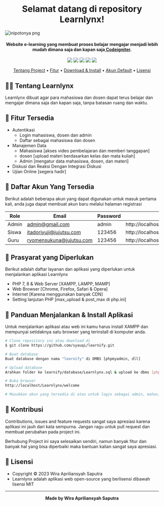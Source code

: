 <h1 align="center">Selamat datang di repository Learnlynx!</h1>

![inipotonya png](https://github.com/Wiraapriliansyah/Learnlynx/assets/152155184/9d9ce6a4-93d1-47b8-b61a-7aeb7ce8f3c8)

<p></p>

<h4 align="center">Website e-learning yang membuat proses belajar mengajar menjadi lebih mudah dimana saja dan kapan saja<a href="https://codeigniter.com/" target="_blank"> Codeigniter</a>.
</h4>

<p></p>

<p align="center">
	<img src="https://img.shields.io/github/issues/syauqi/learnify?style=flat-square">
	<img src="https://img.shields.io/github/stars/syauqi/learnify?style=flat-square"> 
	<img src="https://img.shields.io/github/forks/syauqi/learnify?style=flat-square">
	<img src="https://img.shields.io/github/license/syauqi/learnify?style=flat-square">
	<img src="https://img.shields.io/github/followers/syauqi.svg?style=flat-square&label=followers">
</p>

<p align="center">
  <a href="#tentang">Tentang Project</a> •
  <a href="#fitur">Fitur</a> •
  <a href="#download">Download & Install</a> •
  <a href="#akun">Akun Default</a> •
  <a href="#lisensi">Lisensi</a>
</p>

<p></p>

<h2 id="tentang">🧑‍🏫 Tentang Learnlynx</h2>

Learnlynx dibuat agar para mahasiswa dan dosen dapat terus belajar dan mengajar dimana saja dan kapan saja, tanpa batasan ruang dan waktu.

<p></p>

<h2 id="fitur">🙌 Fitur Tersedia</h2>

- Autentikasi
  - Login mahasiswa, dosen dan admin
  - Daftar sebagai mahasiswa dan dosen
- Manajemen Data
  - Mahasiswa [akses video pembelajaran dan memberi tanggapan]
  - dosen [upload materi berdasarkan kelas dan mata kuliah]
  - Admin [mengatur data mahasiswa, dosen, dan materi]
- Diskusi dan Reaksi Dengan Integrasi Diskusi
- Ujian Online [segera hadir]



<p></p>

<h2 id="akun">🔑 Daftar Akun Yang Tersedia</h2>

Berikut adalah beberapa akun yang dapat digunakan untuk masuk pertama kali, anda juga dapat membuat akun baru melalui halaman registrasi

| Role  | Email                    | Password | URL                                      |
| ----- | ------------------------ | -------- | ---------------------------------------- |
| Admin | admin@gmail.com          | admin    | http://localhost/Learnlynx/welcome/admin |
| Siswa | itadoriyuji@jujutsu.com  | 123456   | http://localhost/Learnlynx/welcome       |
| Guru  | ryomensukuna@jujutsu.com | 123456   | http://localhost/Learnlynx/welcome/guru  |

<p></p>

<h2 id="syarat">📑 Prasyarat yang Diperlukan</h2>

Berikut adalah daftar layanan dan aplikasi yang diperlukan untuk menjalankan aplikasi Learnlynx

- PHP 7, 8 & Web Server [XAMPP, LAMPP, MAMP]
- Web Browser [Chrome, Firefox, Safari & Opera]
- Internet [Karena menggunakan banyak CDN]
- Setting lanjutan PHP [max_upload & post_max di php.ini]

<p></p>

<h2 id="download">📖 Panduan Menjalankan & Install Aplikasi</h2>

Untuk menjalankan aplikasi atau web ini kamu harus install XAMPP dan mempunyai setidaknya satu browser yang terinstall di komputer anda.

```bash
# Clone repository ini atau download di
$ git clone https://github.com/syauqi/learnify.git

# Buat database
Buat database dengan nama "learnify" di DMBS [phpmyadmin, dll]

# Upload database
Arahkan folder ke learnify/database/Learnlynx.sql & upload ke dbms [phpmyadmin]

# Buka browser
http://localhost/Learnlynx/welcome

# Masukkan akun yang tersedia di atas untuk login sebagai admin, mahasiswa, atau dosen
```


<p></p>

<h2 id="kontribusi">🤝 Kontribusi</h2>

Contributions, issues and feature requests sangat saya apresiasi karena aplikasi ini jauh dari kata sempurna. Jangan ragu untuk pull request dan membuat perubahan pada project ini.

Berhubung Project ini saya selesaikan sendiri, namun banyak fitur dan banyak hal yang bisa diperbaiki maka bantuan kalian sangat saya apresiasi.

<p></p>

<h2 id="lisensi">🔖 Lisensi</h2>

- Copyright © 2023 Wira Apriliansyah Saputra
- Learnlynx adalah aplikasi web open-source yang berlisensi dibawah lisensi MIT

---

**<p align="center">Made by Wira Apriliansyah Saputra</p>**
